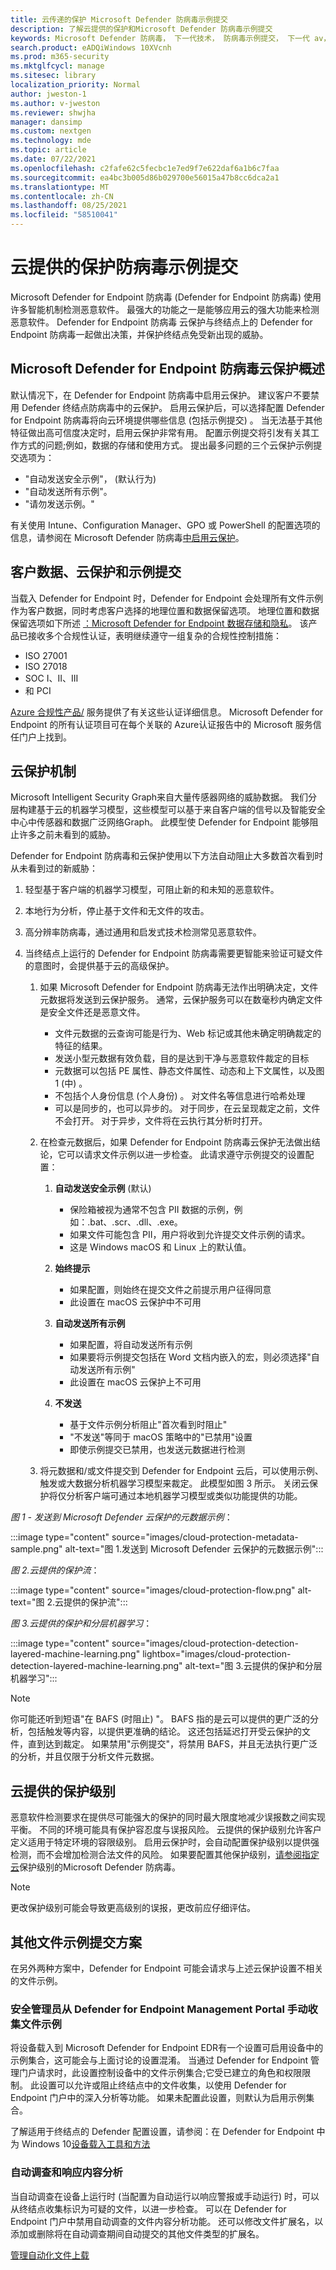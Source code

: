 ```yaml
---
title: 云传递的保护 Microsoft Defender 防病毒示例提交
description: 了解云提供的保护和Microsoft Defender 防病毒示例提交
keywords: Microsoft Defender 防病毒， 下一代技术， 防病毒示例提交， 下一代 av， 机器学习， 反恶意软件， 安全性， defender， 云， 云保护
search.product: eADQiWindows 10XVcnh
ms.prod: m365-security
ms.mktglfcycl: manage
ms.sitesec: library
localization_priority: Normal
author: jweston-1
ms.author: v-jweston
ms.reviewer: shwjha
manager: dansimp
ms.custom: nextgen
ms.technology: mde
ms.topic: article
ms.date: 07/22/2021
ms.openlocfilehash: c2fafe62c5fecbc1e7ed9f7e622daf6a1b6c7faa
ms.sourcegitcommit: ea4bc3b005d86b029700e56015a47b8cc6dca2a1
ms.translationtype: MT
ms.contentlocale: zh-CN
ms.lasthandoff: 08/25/2021
ms.locfileid: "58510041"
---
```

# <a name="cloud-delivered-protection-antivirus-sample-submission"></a>云提供的保护防病毒示例提交

Microsoft Defender for Endpoint 防病毒 (Defender for Endpoint 防病毒) 使用许多智能机制检测恶意软件。 最强大的功能之一是能够应用云的强大功能来检测恶意软件。 Defender for Endpoint 防病毒 云保护与终结点上的 Defender for Endpoint 防病毒一起做出决策，并保护终结点免受新出现的威胁。

## <a name="microsoft-defender-for-endpoint-antivirus-cloud-protection-overview"></a>Microsoft Defender for Endpoint 防病毒云保护概述

默认情况下，在 Defender for Endpoint 防病毒中启用云保护。 建议客户不要禁用 Defender 终结点防病毒中的云保护。 启用云保护后，可以选择配置 Defender for Endpoint 防病毒将向云环境提供哪些信息 (包括示例提交) 。 当无法基于其他特征做出高可信度决定时，启用云保护非常有用。
配置示例提交将引发有关其工作方式的问题;例如，数据的存储和使用方式。 提出最多问题的三个云保护示例提交选项为：

- "自动发送安全示例"， (默认行为) 
- "自动发送所有示例"。
- "请勿发送示例。"

有关使用 Intune、Configuration Manager、GPO 或 PowerShell 的配置选项的信息，请参阅在 Microsoft Defender 防病毒[中启用云保护](enable-cloud-protection-microsoft-defender-antivirus.md)。

## <a name="customer-data-cloud-protection-and-sample-submission"></a>客户数据、云保护和示例提交

当载入 Defender for Endpoint 时，Defender for Endpoint 会处理所有文件示例作为客户数据，同时考虑客户选择的地理位置和数据保留选项。 地理位置和数据保留选项如下所述 [：Microsoft Defender for Endpoint 数据存储和隐私](data-storage-privacy.md#data-storage-location)。
该产品已接收多个合规性认证，表明继续遵守一组复杂的合规性控制措施：

- ISO 27001
- ISO 27018
- SOC I、II、III
- 和 PCI

[Azure 合规性产品/](/azure/storage/common/storage-compliance-offerings) 服务提供了有关这些认证详细信息。 Microsoft Defender for Endpoint 的所有认证项目可在每个关联的 Azure[](https://servicetrust.microsoft.com/)认证报告中的 Microsoft 服务信任门户上找到。

## <a name="cloud-protection-mechanisms"></a>云保护机制

Microsoft Intelligent Security Graph来自大量传感器网络的威胁数据。 我们分层构建基于云的机器学习模型，这些模型可以基于来自客户端的信号以及智能安全中心中传感器和数据广泛网络Graph。 此模型使 Defender for Endpoint 能够阻止许多之前未看到的威胁。

Defender for Endpoint 防病毒和云保护使用以下方法自动阻止大多数首次看到时从未看到过的新威胁：

1. 轻型基于客户端的机器学习模型，可阻止新的和未知的恶意软件。

2. 本地行为分析，停止基于文件和无文件的攻击。

3. 高分辨率防病毒，通过通用和启发式技术检测常见恶意软件。

4. 当终结点上运行的 Defender for Endpoint 防病毒需要更智能来验证可疑文件的意图时，会提供基于云的高级保护。

   1. 如果 Microsoft Defender for Endpoint 防病毒无法作出明确决定，文件元数据将发送到云保护服务。 通常，云保护服务可以在数毫秒内确定文件是安全文件还是恶意文件。
      - 文件元数据的云查询可能是行为、Web 标记或其他未确定明确裁定的特征的结果。
      - 发送小型元数据有效负载，目的是达到干净与恶意软件裁定的目标
      - 元数据可以包括 PE 属性、静态文件属性、动态和上下文属性，以及图 1 (中) 。
      - 不包括个人身份信息 (个人身份) 。 对文件名等信息进行哈希处理
      - 可以是同步的，也可以异步的。 对于同步，在云呈现裁定之前，文件不会打开。 对于异步，文件将在云执行其分析时打开。

   2. 在检查元数据后，如果 Defender for Endpoint 防病毒云保护无法做出结论，它可以请求文件示例以进一步检查。 此请求遵守示例提交的设置配置：

      1. **自动发送安全示例** (默认) 
         - 保险箱被视为通常不包含 PII 数据的示例，例如：.bat、.scr、.dll、.exe。
         - 如果文件可能包含 PII，用户将收到允许提交文件示例的请求。
         - 这是 Windows macOS 和 Linux 上的默认值。

      2. **始终提示**
         - 如果配置，则始终在提交文件之前提示用户征得同意
         - 此设置在 macOS 云保护中不可用

      3. **自动发送所有示例**
         - 如果配置，将自动发送所有示例
         - 如果要将示例提交包括在 Word 文档内嵌入的宏，则必须选择"自动发送所有示例"
         - 此设置在 macOS 云保护上不可用

      4. **不发送**
         - 基于文件示例分析阻止"首次看到时阻止"
         - "不发送"等同于 macOS 策略中的"已禁用"设置
         - 即使示例提交已禁用，也发送元数据进行检测

   3. 将元数据和/或文件提交到 Defender for Endpoint 云后，可以使用示例、触发或大数据分析机器学习模型来裁定。  此模型如图 3 所示。 关闭云保护将仅分析客户端可通过本地机器学习模型或类似功能提供的功能。

_图 1 - 发送到 Microsoft Defender 云保护的元数据示例_：

:::image type="content" source="images/cloud-protection-metadata-sample.png" alt-text="图 1.发送到 Microsoft Defender 云保护的元数据示例":::

_图 2.云提供的保护流_：

:::image type="content" source="images/cloud-protection-flow.png" alt-text="图 2.云提供的保护流":::

_图 3.云提供的保护和分层机器学习_：

:::image type="content" source="images/cloud-protection-detection-layered-machine-learning.png" lightbox="images/cloud-protection-detection-layered-machine-learning.png" alt-text="图 3.云提供的保护和分层机器学习":::

> [!NOTE]
>
> 你可能还听到短语"在 BAFS (时阻止) "。 BAFS 指的是云可以提供的更广泛的分析，包括触发等内容，以提供更准确的结论。 这还包括延迟打开受云保护的文件，直到达到裁定。 如果禁用"示例提交"，将禁用 BAFS，并且无法执行更广泛的分析，并且仅限于分析文件元数据。

## <a name="cloud-delivered-protection-levels"></a>云提供的保护级别

恶意软件检测要求在提供尽可能强大的保护的同时最大限度地减少误报数之间实现平衡。 不同的环境可能具有保护容忍度与误报风险。 云提供的保护级别允许客户定义适用于特定环境的容限级别。 启用云保护时，会自动配置保护级别以提供强检测，而不会增加检测合法文件的风险。 如果要配置其他保护级别，[请参阅指定云](specify-cloud-protection-level-microsoft-defender-antivirus.md)保护级别的Microsoft Defender 防病毒。

> [!NOTE]
>
> 更改保护级别可能会导致更高级别的误报，更改前应仔细评估。
>

## <a name="other-file-sample-submission-scenarios"></a>其他文件示例提交方案

在另外两种方案中，Defender for Endpoint 可能会请求与上述云保护设置不相关的文件示例。

### <a name="manual-file-sample-collection-by-security-admin-from-defender-for-endpoint-management-portal"></a>安全管理员从 Defender for Endpoint Management Portal 手动收集文件示例

将设备载入到 Microsoft Defender for Endpoint EDR有一个设置可启用设备中的示例集合，这可能会与上面讨论的设置混淆。 当通过 Defender for Endpoint 管理门户请求时，此设置控制设备中的文件示例集合;它受已建立的角色和权限限制。 此设置可以允许或阻止终结点中的文件收集，以使用 Defender for Endpoint 门户中的深入分析等功能。 如果未配置此设置，则默认为启用示例集合。

了解适用于终结点的 Defender 配置设置，请参阅：在 Defender for Endpoint 中为 Windows 10[设备载入工具和方法](configure-endpoints.md)

### <a name="automated-investigation-and-response-content-analysis"></a>自动调查和响应内容分析

当自动调查在设备上运行时 (当配置为自动运行以响应警报或手动运行) 时，可以从终结点收集标识为可疑的文件，以进一步检查。 可以在 Defender for Endpoint 门户中禁用自动调查的文件内容分析功能。 还可以修改文件扩展名，以添加或删除将在自动调查期间自动提交的其他文件类型的扩展名。

[管理自动化文件上载](manage-automation-file-uploads.md)
